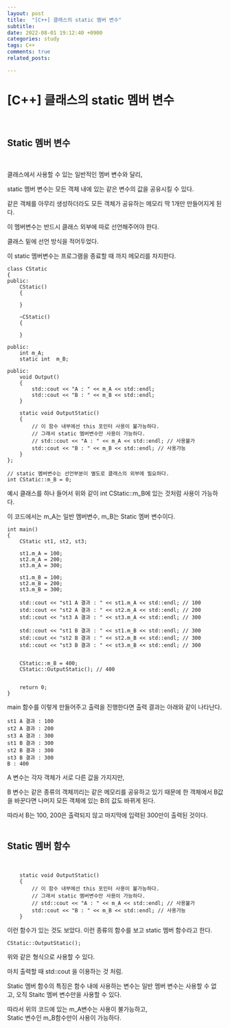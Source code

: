 ```yaml
---
layout: post
title:  "[C++] 클래스의 static 멤버 변수"
subtitle:  
date: 2022-08-01 19:12:40 +0900
categories: study
tags: C++
comments: true
related_posts:

---
```


# [C++] 클래스의 static 멤버 변수<br/>
<br/>

## Static 멤버 변수<br/>
<br/>

클래스에서 사용할 수 있는 일반적인 멤버 변수와 달리,<br/>

static 멤버 변수는 모든 객체 내에 있는 같은 변수의 값을 공유시킬 수 있다.<br/>

같은 객체를 아무리 생성하더라도 모든 객체가 공유하는 메모리 딱 1개만 만들어지게 된다.<br/>

이 멤버변수는 반드시 클래스 외부에 따로 선언해주어야 한다.<br/>

클래스 밑에 선언 방식을 적어두었다.<Br/>

이 static 멤버변수는 프로그램을 종료할 때 까지 메모리를 차지한다.<br/>

```
class CStatic
{
public:
	CStatic()
	{

	}

	~CStatic()
	{

	}

public:
	int	m_A;
	static int	m_B;

public:
	void Output()
	{
		std::cout << "A : " << m_A << std::endl;
		std::cout << "B : " << m_B << std::endl;
	}

	static void OutputStatic()
	{
		// 이 함수 내부에선 this 포인터 사용이 불가능하다.
		// 그래서 static 멤버변수만 사용이 가능하다.
		// std::cout << "A : " << m_A << std::endl; // 사용불가
		std::cout << "B : " << m_B << std::endl; // 사용가능
	}
};

// static 멤버변수는 선언부분이 별도로 클래스의 외부에 필요하다.
int	CStatic::m_B = 0;
```

예시 클래스를 하나 들어서 위와 같이 int CStatic::m_B에 있는 것처럼 사용이 가능하다.<br/>

이 코드에서는 m_A는 일반 멤버변수, m_B는 Static 멤버 변수이다.<br/>

```
int main()
{
	CStatic st1, st2, st3;

	st1.m_A = 100;
	st2.m_A = 200;
	st3.m_A = 300;

	st1.m_B = 100;
	st2.m_B = 200;
	st3.m_B = 300;

	std::cout << "st1 A 결과 : " << st1.m_A << std::endl; // 100
	std::cout << "st2 A 결과 : " << st2.m_A << std::endl; // 200
	std::cout << "st3 A 결과 : " << st3.m_A << std::endl; // 300

	std::cout << "st1 B 결과 : " << st1.m_B << std::endl; // 300
	std::cout << "st2 B 결과 : " << st2.m_B << std::endl; // 300
	std::cout << "st3 B 결과 : " << st3.m_B << std::endl; // 300


	CStatic::m_B = 400;
	CStatic::OutputStatic(); // 400


	return 0;
}
```

main 함수를 이렇게 만들어주고 출력을 진행한다면
출력 결과는 아래와 같이 나타난다.<br/>

```
st1 A 결과 : 100
st2 A 결과 : 200
st3 A 결과 : 300
st1 B 결과 : 300
st2 B 결과 : 300
st3 B 결과 : 300
B : 400
```
A 변수는 각자 객체가 서로 다른 값을 가지지만,<br/>

B 변수는 같은 종류의 객체끼리는 같은 메모리를 공유하고 있기 때문에 한 객체에서 B값을 바꾼다면 나머지 모든 객체에 있는 B의 값도 바뀌게 된다.<br/>

따라서 B는 100, 200은 출력되지 않고 마지막에 입력된 300만이 출력된 것이다.<br/>
<br/>

## Static 멤버 함수<br/>
<br/>

```
	static void OutputStatic()
	{
		// 이 함수 내부에선 this 포인터 사용이 불가능하다.
		// 그래서 static 멤버변수만 사용이 가능하다.
		// std::cout << "A : " << m_A << std::endl; // 사용불가
		std::cout << "B : " << m_B << std::endl; // 사용가능
	}
```

이런 함수가 있는 것도 보았다. 이런 종류의 함수를 보고 static 멤버 함수라고 한다.<br/>
```
CStatic::OutputStatic();
```
위와 같은 형식으로 사용할 수 있다.<br/>

마치 출력할 때 std::cout 을 이용하는 것 처럼.<br/>

Static 멤버 함수의 특징은 함수 내에 사용하는 변수는 일반 멤버 변수는 사용할 수 없고, 오직 Staitc 멤버 변수만을 사용할 수 있다.<br/>

따라서 위의 코드에 있는 m_A변수는 사용이 불가능하고,<br/>
Static 변수인 m_B함수만이 사용이 가능하다.<br/>

